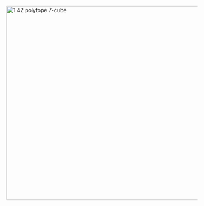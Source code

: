 <a title="Tomruen (talk) at en.wikipedia, Public domain, via Wikimedia Commons" href="https://commons.wikimedia.org/wiki/File:1_42_polytope_7-cube.svg"><img width="512" alt="1 42 polytope 7-cube" src="https://upload.wikimedia.org/wikipedia/commons/thumb/f/ff/1_42_polytope_7-cube.svg/512px-1_42_polytope_7-cube.svg.png"></a>

